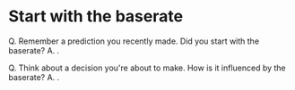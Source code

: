 # Start with the baserate
Q. Remember a prediction you recently made. Did you start with the baserate?
A. .

Q. Think about a decision you're about to make. How is it influenced by the baserate?
A. .

<!-- {BearID:D2F0564D-33C1-457B-B1DF-1F59DE0AA4D8-689-0000053BADC71A6B} -->
